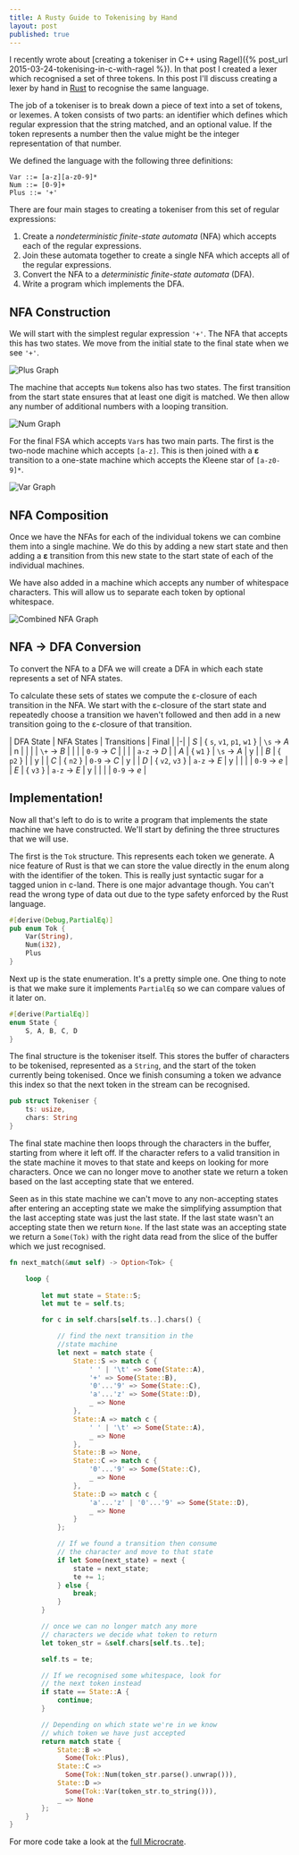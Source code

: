 ```yaml
---
title: A Rusty Guide to Tokenising by Hand
layout: post
published: true
---
```


I recently wrote about [creating a tokeniser in C++ using Ragel]({% post_url 2015-03-24-tokenising-in-c-with-ragel %}). In that post I created a lexer which recognised a set of three tokens. In this post I'll discuss creating a lexer by hand in [Rust](http://rust-lang.org) to recognise the same language.

The job of a tokeniser is to break down a piece of text into a set of tokens, or lexemes. A token consists of two parts: an identifier which defines which regular expression that the string matched, and an optional value. If the token represents a number then the value might be the integer representation of that number.

We defined the language with the following three definitions:

    Var ::= [a-z][a-z0-9]*
    Num ::= [0-9]+
    Plus ::= '+'

There are four main stages to creating a tokeniser from this set of regular expressions:

1. Create a *nondeterministic finite-state automata* (NFA) which accepts each of the regular expressions.
2. Join these automata together to create a single NFA which accepts all of the regular expressions.
3. Convert the NFA to a *deterministic finite-state automata* (DFA).
4. Write a program which implements the DFA.

## NFA Construction

We will start with the simplest regular expression `'+'`. The NFA that accepts this has two states. We move from the initial state to the final state when we see `'+'`.

![Plus Graph](/img/posts/nfa-initial.dot.3.svg)

The machine that accepts `Num` tokens also has two states. The first transition from the start state ensures that at least one digit is matched. We then allow any number of additional numbers with a looping transition.

![Num Graph](/img/posts/nfa-initial.dot.2.svg)

For the final FSA which accepts `Var`s has two main parts. The first is the two-node machine which accepts `[a-z]`. This is then joined with a **&epsilon;** transition to a one-state machine which accepts the Kleene star of `[a-z0-9]*`.

![Var Graph](/img/posts/nfa-initial.dot.svg)

## NFA Composition

Once we have the NFAs for each of the individual tokens we can combine them into a single machine. We do this by adding a new start state and then adding a **&epsilon;** transition from this new state to the start state of each of the individual machines.

We have also added in a machine which accepts any number of whitespace characters. This will allow us to separate each token by optional whitespace.

![Combined NFA Graph](/img/posts/nfa-combined.dot.svg)

## NFA &rarr; DFA Conversion

To convert the NFA to a DFA we will create a DFA in which each state represents a set of NFA states.

To calculate these sets of states we compute the &epsilon;-closure of each transition in the NFA. We start with the &epsilon;-closure of the start state and repeatedly choose a transition we haven't followed and then add in a new transition going to the &epsilon;-closure of that transition.

| DFA State | NFA States | Transitions | Final |
|-|
| *S* | { `s`, `v1`, `p1`, `w1` } | `\s` -> *A* | n |
| | | `\+` -> *B* |
| | | `0-9` -> *C* |
| | | `a-z` -> *D* |
| *A* | { `w1` } | `\s` -> *A* | y |
| *B* | { `p2` } | | y |
| *C* | { `n2` } | `0-9` -> *C* | y |
| *D* | { `v2`, `v3` } | `a-z` -> *E* | y |
| | | `0-9` -> *e* |
| *E* | { `v3` } | `a-z` -> *E* | y |
| | | `0-9` -> *e* |


## Implementation!

Now all that's left to do is to write a program that implements the state machine we have constructed. We'll start by defining the three structures that we will use.

The first is the `Tok` structure. This represents each token we generate. A nice feature of Rust is that we can store the value directly in the enum along with the identifier of the token. This is really just syntactic sugar for a tagged union in c-land. There is one major advantage though. You can't read the wrong type of data out due to the type safety enforced by the Rust language.

```rust
#[derive(Debug,PartialEq)]
pub enum Tok {
    Var(String),
    Num(i32),
    Plus
}
```

Next up is the state enumeration. It's a pretty simple one. One thing to note is that we make sure it implements `PartialEq` so we can compare values of it later on.

```rust
#[derive(PartialEq)]
enum State {
    S, A, B, C, D
}
```

The final structure is the tokeniser itself. This stores the buffer of characters to be tokenised, represented as a `String`, and the start of the token currently being tokenised. Once we finish consuming a token we advance this index so that the next token in the stream can be recognised.

```rust
pub struct Tokeniser {
    ts: usize,
    chars: String
}
```

The final state machine then loops through the characters in the buffer, starting from where it left off. If the character refers to a valid transition in the state machine it moves to that state and keeps on looking for more characters. Once we can no longer move to another state we return a token based on the last accepting state that we entered.

Seen as in this state machine we can't move to any non-accepting states after entering an accepting state we make the simplifying assumption that the last accepting state was just the last state. If the last state wasn't an accepting state then we return `None`. If the last state was an accepting state we return a `Some(Tok)` with the right data read from the slice of the buffer which we just recognised.

```rust
fn next_match(&mut self) -> Option<Tok> {

    loop {
        
        let mut state = State::S;
        let mut te = self.ts;

        for c in self.chars[self.ts..].chars() {

            // find the next transition in the
            //state machine
            let next = match state {
                State::S => match c {
                    ' ' | '\t' => Some(State::A),
                    '+' => Some(State::B),
                    '0'...'9' => Some(State::C),
                    'a'...'z' => Some(State::D),
                    _ => None
                },
                State::A => match c {
                    ' ' | '\t' => Some(State::A),
                    _ => None
                },
                State::B => None,
                State::C => match c {
                    '0'...'9' => Some(State::C),
                    _ => None
                },
                State::D => match c {
                    'a'...'z' | '0'...'9' => Some(State::D),
                    _ => None
                }
            };

            // If we found a transition then consume
            // the character and move to that state
            if let Some(next_state) = next {
                state = next_state;
                te += 1;
            } else {
                break;
            }
        }

        // once we can no longer match any more
        // characters we decide what token to return
        let token_str = &self.chars[self.ts..te];

        self.ts = te;

        // If we recognised some whitespace, look for
        // the next token instead
        if state == State::A {
            continue;
        }

        // Depending on which state we're in we know
        // which token we have just accepted
        return match state {
            State::B =>
              Some(Tok::Plus),
            State::C => 
              Some(Tok::Num(token_str.parse().unwrap())),
            State::D =>
              Some(Tok::Var(token_str.to_string())),
            _ => None
        };
    }
}
```

For more code take a look at the [full Microcrate](https://gist.github.com/iwillspeak/a8a8c0f03524d8ce6d19).
